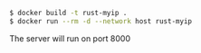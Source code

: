 ```bash
$ docker build -t rust-myip .
$ docker run --rm -d --network host rust-myip
```
The server will run on port 8000